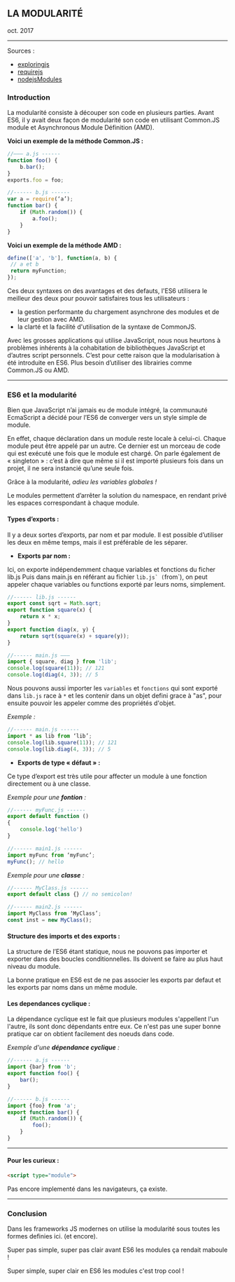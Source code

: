 ## LA MODULARITÉ
oct. 2017
- - - -
Sources :
* [exploringjs](http://exploringjs.com/es6/ch_modules.html)
* [requirejs](http://requirejs.org/)
* [nodejsModules](https://nodejs.org/docs/latest/api/modules.html)

### **Introduction**

La modularité consiste à découper son code en plusieurs parties.
Avant ES6, il y avait deux façon de modularité son code en utilisant Common.JS module et Asynchronous Module Définition (AMD).

**Voici un exemple de la méthode Common.JS :**


```js
//——— a.js ------
function foo() {
    b.bar();
}
exports.foo = foo;

//------ b.js ------
var a = require(‘a’);
function bar() {
    if (Math.random()) {
        a.foo();
    }
}
```

**Voici un exemple de la méthode AMD :**


```js
define(['a', 'b'], function(a, b) {
 // a et b
 return myFunction;
});
```

Ces deux syntaxes on des avantages et des defauts, l'ES6 utilisera le meilleur des deux pour pouvoir satisfaires tous les utilisateurs :
 - la gestion performante du chargement asynchrone des modules et de leur gestion avec AMD.
 - la clarté et la facilité d'utilisation de la syntaxe de CommonJS.

Avec les grosses applications qui utilise JavaScript, nous nous heurtons à problèmes inhérents à la cohabitation de bibliothèques JavaScript et d’autres script personnels.
C’est pour cette raison que la modularisation à été introduite en ES6. Plus besoin d’utiliser des librairies comme Common.JS ou AMD.

- - - -


### **ES6 et la modularité**

Bien que JavaScript n’ai jamais eu de module intégré, la communauté EcmaScript a décidé pour l’ES6 de converger vers un style simple de module.

En effet, chaque déclaration dans un module reste locale à celui-ci.
Chaque module peut être appelé par un autre. Ce dernier est un morceau de code qui est exécuté une fois que le module est chargé.
On parle également de « singleton » : c’est à dire que même si il est importé plusieurs fois dans un projet, il ne sera instancié qu’une seule fois.

Grâce à la modularité, _adieu les variables globales !_

Le modules permettent d’arrêter la solution du namespace, en rendant privé les espaces correspondant à chaque module.

#### **Types d’exports :**

Il y a deux sortes d’exports, par nom et par module. Il est possible d’utiliser les deux en même temps, mais il est préférable de les séparer.

* **Exports par nom :**

 Ici, on exporte indépendemment chaque variables et fonctions du ficher lib.js
 Puis dans main.js en référant au fichier ``lib.js` (``from`), on peut appeler chaque variables ou functions exporté par leurs noms, simplement.

```js
//------ lib.js ------
export const sqrt = Math.sqrt;
export function square(x) {
    return x * x;
}
export function diag(x, y) {
    return sqrt(square(x) + square(y));
}

//------ main.js ———
import { square, diag } from 'lib';
console.log(square(11)); // 121
console.log(diag(4, 3)); // 5
```

Nous pouvons aussi importer les ``variables`` et ``fonctions`` qui sont exporté dans ``lib.js`` race à ``*`` et les contenir dans un objet defini grace à "as", pour ensuite pouvoir les appeler comme des propriétés d'objet.


*Exemple :*

```js
//------ main.js ------
import * as lib from ‘lib’;
console.log(lib.square(11)); // 121
console.log(lib.diag(4, 3)); // 5
```

* **Exports de type « défaut » :**

Ce type d’export est très utile pour affecter un module à une fonction directement ou à une classe.

*Exemple pour une **fontion** :*

```js
//------ myFunc.js ------
export default function ()
{
	console.log('hello')
}

//------ main1.js ------
import myFunc from ‘myFunc’;
myFunc(); // hello
```

*Exemple pour une **classe** :*

```js
//------ MyClass.js ------
export default class {} // no semicolon!

//------ main2.js ------
import MyClass from ‘MyClass’;
const inst = new MyClass();
```


#### **Structure des imports et des exports :**

La structure de l’ES6 étant statique, nous ne pouvons pas importer et exporter dans des boucles conditionnelles. Ils doivent se faire au plus haut niveau du module.

La bonne pratique en ES6 est de ne pas associer les exports par defaut et les exports par noms dans un même module.

#### **Les dependances cyclique :**

La dépendance cyclique est le fait que plusieurs  modules s'appellent l'un l'autre, ils sont donc dépendants entre eux.
Ce n'est pas une super bonne pratique car on obtient facilement des noeuds dans code.

*Exemple d'une **dépendance cyclique** :*

```js
//------ a.js ------
import {bar} from 'b';
export function foo() {
    bar();
}

//------ b.js ------
import {foo} from 'a';
export function bar() {
    if (Math.random()) {
        foo();
    }
}
```

- - - -

#### **Pour les curieux :**

```html
<script type="module">
```

Pas encore implementé dans les navigateurs, ça existe.

- - - -

### **Conclusion**

Dans les frameworks JS modernes on utilise la modularité sous toutes les formes definies ici. (et encore).


Super pas simple, super pas clair avant ES6 les modules ça rendait maboule !

Super simple, super clair en ES6 les modules c'est trop cool !
